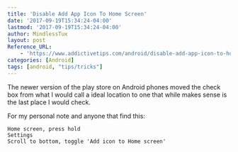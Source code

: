 ```yaml
---
title: 'Disable Add App Icon To Home Screen'
date: '2017-09-19T15:34:24-04:00'
lastmod: '2017-09-19T15:34:24-04:00'
author: MindlessTux
layout: post
Reference_URL:
    - 'https://www.addictivetips.com/android/disable-add-app-icon-to-home-screen/'
categories: [Android]
tags: [android, "tips/tricks"]
---
```


The newer version of the play store on Android phones moved the check box from what I would call a ideal location to one that while makes sense is the last place I would check.

<!--readmore-->

For my personal note and anyone that find this:

```
Home screen, press hold
Settings
Scroll to bottom, toggle 'Add icon to Home screen'
```